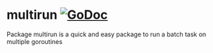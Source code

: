 # multirun [![GoDoc](https://godoc.org/github.com/jadr2ddude/multirun?status.svg)](https://godoc.org/github.com/jadr2ddude/multirun)
Package multirun is a quick and easy package to run a batch task on multiple goroutines
